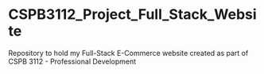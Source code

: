 # CSPB3112_Project_Full_Stack_Website
Repository to hold my Full-Stack E-Commerce website created as part of CSPB 3112 - Professional Development
